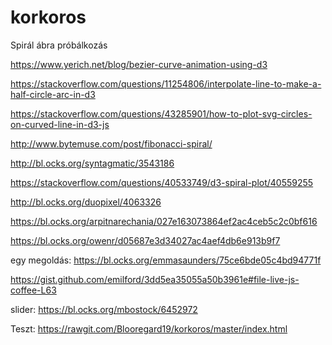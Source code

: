 # korkoros
Spirál ábra próbálkozás

https://www.yerich.net/blog/bezier-curve-animation-using-d3

https://stackoverflow.com/questions/11254806/interpolate-line-to-make-a-half-circle-arc-in-d3

https://stackoverflow.com/questions/43285901/how-to-plot-svg-circles-on-curved-line-in-d3-js

http://www.bytemuse.com/post/fibonacci-spiral/

http://bl.ocks.org/syntagmatic/3543186

https://stackoverflow.com/questions/40533749/d3-spiral-plot/40559255

http://bl.ocks.org/duopixel/4063326

https://bl.ocks.org/arpitnarechania/027e163073864ef2ac4ceb5c2c0bf616

https://bl.ocks.org/owenr/d05687e3d34027ac4aef4db6e913b9f7

egy megoldás: https://bl.ocks.org/emmasaunders/75ce6bde05c4bd94771f

https://gist.github.com/emilford/3dd5ea35055a50b3961e#file-live-js-coffee-L63

slider: https://bl.ocks.org/mbostock/6452972

Teszt: https://rawgit.com/Blooregard19/korkoros/master/index.html
